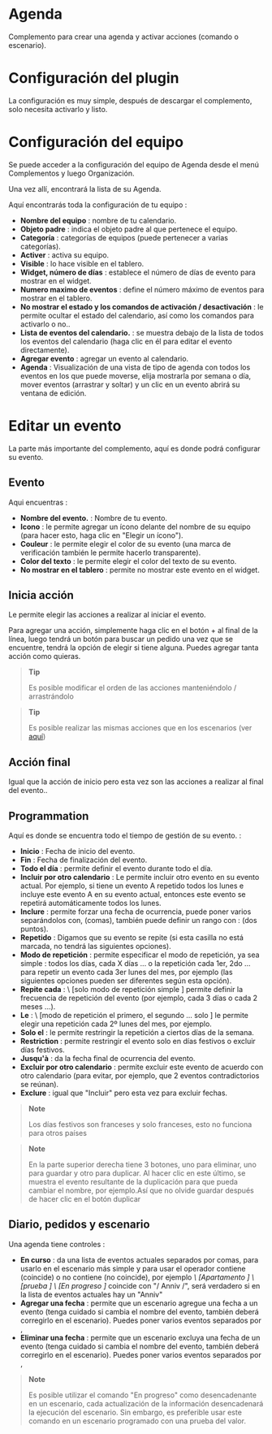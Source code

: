 # Agenda

Complemento para crear una agenda y activar acciones (comando o escenario).

# Configuración del plugin

La configuración es muy simple, después de descargar el complemento, solo necesita activarlo y listo.

# Configuración del equipo

Se puede acceder a la configuración del equipo de Agenda desde el menú Complementos y luego Organización.

Una vez allí, encontrará la lista de su Agenda.

Aquí encontrarás toda la configuración de tu equipo :

-   **Nombre del equipo** : nombre de tu calendario.
-   **Objeto padre** : indica el objeto padre al que pertenece el equipo.
-   **Categoría** : categorías de equipos (puede pertenecer a varias categorías).
-   **Activer** : activa su equipo.
-   **Visible** : lo hace visible en el tablero.
-   **Widget, número de días** : establece el número de días de evento para mostrar en el widget.
-   **Numero maximo de eventos** : define el número máximo de eventos para mostrar en el tablero.
-   **No mostrar el estado y los comandos de activación / desactivación** : le permite ocultar el estado del calendario, así como los comandos para activarlo o no..
-   **Lista de eventos del calendario.** : se muestra debajo de la lista de todos los eventos del calendario (haga clic en él para editar el evento directamente).
-   **Agregar evento** : agregar un evento al calendario.
-   **Agenda** : Visualización de una vista de tipo de agenda con todos los eventos en los que puede moverse, elija mostrarla por semana o día, mover eventos (arrastrar y soltar) y un clic en un evento abrirá su ventana de edición.

# Editar un evento

La parte más importante del complemento, aquí es donde podrá configurar su evento.

## Evento

Aqui encuentras :

-   **Nombre del evento.** : Nombre de tu evento.
-   **Icono** : le permite agregar un ícono delante del nombre de su equipo (para hacer esto, haga clic en "Elegir un ícono").
-   **Couleur** : le permite elegir el color de su evento (una marca de verificación también le permite hacerlo transparente).
-   **Color del texto** : le permite elegir el color del texto de su evento.
-   **No mostrar en el tablero** : permite no mostrar este evento en el widget.

## Inicia acción

Le permite elegir las acciones a realizar al iniciar el evento.

Para agregar una acción, simplemente haga clic en el botón + al final de la línea, luego tendrá un botón para buscar un pedido una vez que se encuentre, tendrá la opción de elegir si tiene alguna. Puedes agregar tanta acción como quieras.

> **Tip**
>
> Es posible modificar el orden de las acciones manteniéndolo / arrastrándolo


> **Tip**
>
>Es posible realizar las mismas acciones que en los escenarios (ver [aquí](https://jeedom.github.io/core/es_ES/scenario))

## Acción final

Igual que la acción de inicio pero esta vez son las acciones a realizar al final del evento..

## Programmation

Aquí es donde se encuentra todo el tiempo de gestión de su evento. :

-   **Inicio** : Fecha de inicio del evento.
-   **Fin** : Fecha de finalización del evento.
-   **Todo el día** : permite definir el evento durante todo el día.
-   **Incluir por otro calendario** : Le permite incluir otro evento en su evento actual. Por ejemplo, si tiene un evento A repetido todos los lunes e incluye este evento A en su evento actual, entonces este evento se repetirá automáticamente todos los lunes.
-   **Inclure** : permite forzar una fecha de ocurrencia, puede poner varios separándolos con, (comas), también puede definir un rango con : (dos puntos).
-   **Repetido** : Digamos que su evento se repite (si esta casilla no está marcada, no tendrá las siguientes opciones).
-   **Modo de repetición** : permite especificar el modo de repetición, ya sea simple : todos los días, cada X días ... o la repetición cada 1er, 2do ... para repetir un evento cada 3er lunes del mes, por ejemplo (las siguientes opciones pueden ser diferentes según esta opción).
-   **Repite cada** : \ [solo modo de repetición simple \] permite definir la frecuencia de repetición del evento (por ejemplo, cada 3 días o cada 2 meses ...).
-   **Le** : \ [modo de repetición el primero, el segundo ... solo \] le permite elegir una repetición cada 2º lunes del mes, por ejemplo.
-   **Solo el** : le permite restringir la repetición a ciertos días de la semana.
-   **Restriction** : permite restringir el evento solo en días festivos o excluir días festivos.
-   **Jusqu'à** : da la fecha final de ocurrencia del evento.
-   **Excluir por otro calendario** : permite excluir este evento de acuerdo con otro calendario (para evitar, por ejemplo, que 2 eventos contradictorios se reúnan).
-   **Exclure** : igual que "Incluir" pero esta vez para excluir fechas.

> **Note**
>
> Los días festivos son franceses y solo franceses, esto no funciona para otros países

> **Note**
>
> En la parte superior derecha tiene 3 botones, uno para eliminar, uno para guardar y otro para duplicar. Al hacer clic en este último, se muestra el evento resultante de la duplicación para que pueda cambiar el nombre, por ejemplo.Así que no olvide guardar después de hacer clic en el botón duplicar

## Diario, pedidos y escenario

Una agenda tiene controles :

-   **En curso** : da una lista de eventos actuales separados por comas, para usarlo en el escenario más simple y para usar el operador contiene (coincide) o no contiene (no coincide), por ejemplo *\ [Apartamento \] \ [prueba \] \ [En progreso \]* coincide con "/ Anniv /", será verdadero si en la lista de eventos actuales hay un "Anniv"
- **Agregar una fecha** : permite que un escenario agregue una fecha a un evento (tenga cuidado si cambia el nombre del evento, también deberá corregirlo en el escenario). Puedes poner varios eventos separados por ,
- **Eliminar una fecha** : permite que un escenario excluya una fecha de un evento (tenga cuidado si cambia el nombre del evento, también deberá corregirlo en el escenario). Puedes poner varios eventos separados por ,

> **Note**
>
> Es posible utilizar el comando "En progreso" como desencadenante en un escenario, cada actualización de la información desencadenará la ejecución del escenario. Sin embargo, es preferible usar este comando en un escenario programado con una prueba del valor.

